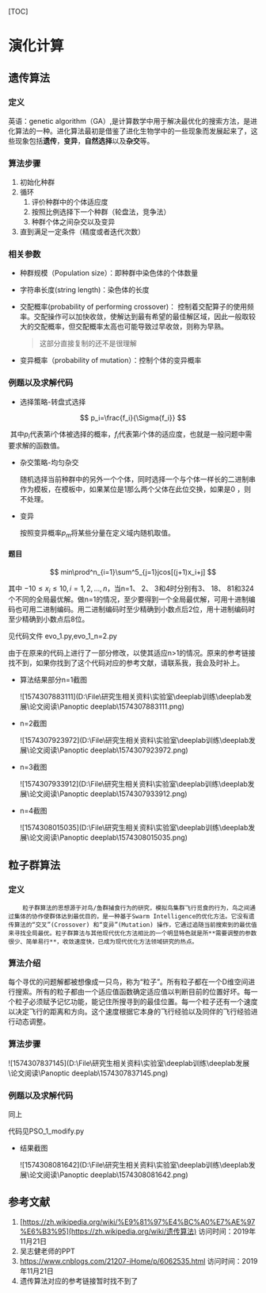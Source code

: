 [TOC]

# 演化计算

## 遗传算法

### 定义

英语：genetic algorithm（GA）,是计算数学中用于解决最优化的搜索方法，是进化算法的一种。进化算法最初是借鉴了进化生物学中的一些现象而发展起来了，这些现象包括**遗传**，**变异**，**自然选择**以及**杂交**等。

### 算法步骤

1. 初始化种群
2. 循环
   1. 评价种群中的个体适应度
   2. 按照比例选择下一个种群（轮盘法，竞争法）
   3. 种群个体之间杂交以及变异
3. 直到满足一定条件（精度或者迭代次数）



### 相关参数

- 种群规模（Population size）：即种群中染色体的个体数量

- 字符串长度(string length)：染色体的长度

- 交配概率(probability of performing crossover)： 控制着交配算子的使用频率。交配操作可以加快收敛，使解达到最有希望的最佳解区域，因此一般取较大的交配概率，但交配概率太高也可能导致过早收敛，则称为早熟。 

  >  这部分直接复制的还不是很理解 

- 变异概率（probability of mutation）：控制个体的变异概率

### 例题以及求解代码

- 选择策略-转盘式选择

$$
p_i=\frac{f_i}{\Sigma{f_i}}
$$

​		其中$p_i$代表第$i$个体被选择的概率，$f_i$代表第$i$个体的适应度，也就是一般问题中需要求解的函数值。

- 杂交策略-均匀杂交

  随机选择当前种群中的另外一个个体，同时选择一个与个体一样长的二进制串作为模板，在模板中，如果某位是1那么两个父体在此位交换，如果是0 ，则不处理。

- 变异

  按照变异概率$p_m$将某些分量在定义域内随机取值。

#### 题目

$$
min\prod^n_{i=1}\sum^5_{j=1}jcos[(j+1)x_i+j]
$$

其中 $-10\leq{x_i}\le10,i=1,2,...,n$，当n=1、 2、 3和4时分别有3、 18、 81和324 个不同的全局最优解。做n=1的情况，至少要得到一个全局最优解，可用十进制编码也可用二进制编码。用二进制编码时至少精确到小数点后2位，用十进制编码时至少精确到小数点后8位。  

见代码文件 evo_1.py,evo_1_n=2.py

由于在原来的代码上进行了一部分修改，以使其适应n>1的情况。原来的参考链接找不到，如果你找到了这个代码对应的参考文献，请联系我，我会及时补上。

- 算法结果部分n=1截图

  ![1574307883111](D:\File\研究生相关资料\实验室\deeplab训练\deeplab发展\论文阅读\Panoptic deeplab\1574307883111.png)

- n=2截图

  ![1574307923972](D:\File\研究生相关资料\实验室\deeplab训练\deeplab发展\论文阅读\Panoptic deeplab\1574307923972.png)

- n=3截图

  ![1574307933912](D:\File\研究生相关资料\实验室\deeplab训练\deeplab发展\论文阅读\Panoptic deeplab\1574307933912.png)

- n=4截图

  ![1574308015035](D:\File\研究生相关资料\实验室\deeplab训练\deeplab发展\论文阅读\Panoptic deeplab\1574308015035.png)

## 粒子群算法

### 定义

 		粒子群算法的思想源于对鸟/鱼群捕食行为的研究，模拟鸟集群飞行觅食的行为，鸟之间通过集体的协作使群体达到最优目的，是一种基于Swarm Intelligence的优化方法。它没有遗传算法的“交叉”(Crossover) 和“变异”(Mutation) 操作，它通过追随当前搜索到的最优值来寻找全局最优。粒子群算法与其他现代优化方法相比的一个明显特色就是所**需要调整的参数很少、简单易行**，收敛速度快，已成为现代优化方法领域研究的热点。 

### 算法介绍

​		每个寻优的问题解都被想像成一只鸟，称为“粒子”。所有粒子都在一个D维空间进行搜索。所有的粒子都由一个适应值函数确定适应值以判断目前的位置好坏。每一个粒子必须赋予记忆功能，能记住所搜寻到的最佳位置。每一个粒子还有一个速度以决定飞行的距离和方向。这个速度根据它本身的飞行经验以及同伴的飞行经验进行动态调整。

### 算法步骤

![1574307837145](D:\File\研究生相关资料\实验室\deeplab训练\deeplab发展\论文阅读\Panoptic deeplab\1574307837145.png)

### 例题以及求解代码

同上

代码见PSO_1_modify.py

- 结果截图

  ![1574308081642](D:\File\研究生相关资料\实验室\deeplab训练\deeplab发展\论文阅读\Panoptic deeplab\1574308081642.png)

## 参考文献

1.  [https://zh.wikipedia.org/wiki/%E9%81%97%E4%BC%A0%E7%AE%97%E6%B3%95](https://zh.wikipedia.org/wiki/遗传算法) 访问时间：2019年11月21日
2. 吴志健老师的PPT
3.  https://www.cnblogs.com/21207-iHome/p/6062535.html  访问时间：2019年11月21日
4. 遗传算法对应的参考链接暂时找不到了